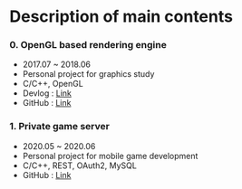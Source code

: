 # Description of main contents
### 0. OpenGL based rendering engine
  - 2017.07 ~ 2018.06
  - Personal project for graphics study
  - C/C++, OpenGL
  - Devlog : [Link](https://trello.com/b/6eLHLv8W/openglrendererassimp)
  - GitHub : [Link](https://github.com/whatif30/GameEngine_OpenGL/)
### 1. Private game server
  - 2020.05 ~ 2020.06
  - Personal project for mobile game development
  - C/C++, REST, OAuth2, MySQL
  - GitHub : [Link](https://github.com/whatif30/ServerApp)
